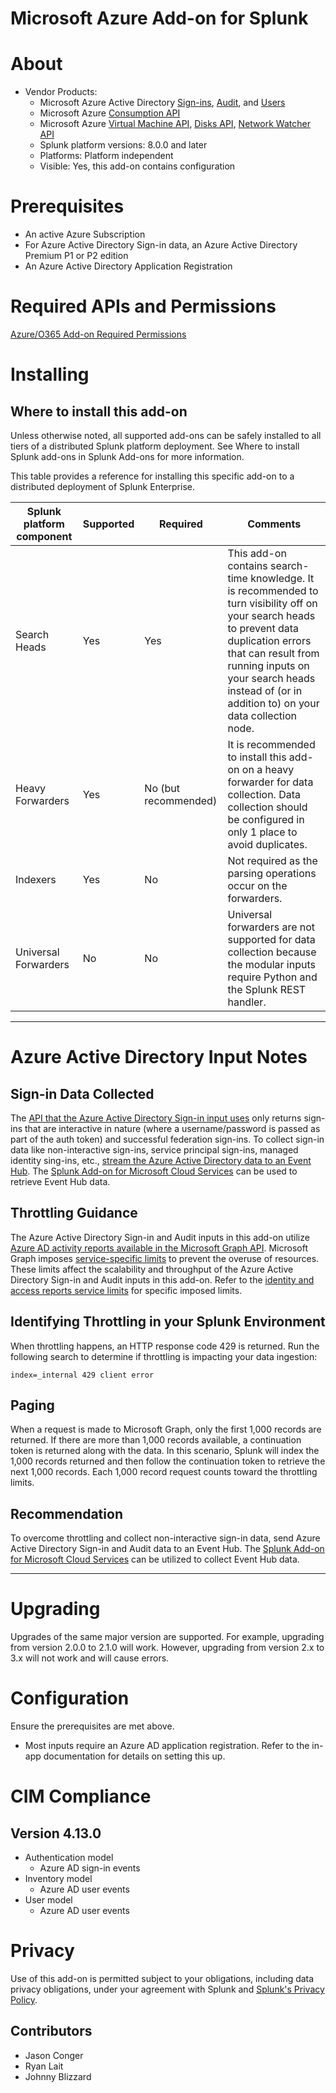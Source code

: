 # Microsoft Azure Add-on for Splunk

# About
* Vendor Products:
    * Microsoft Azure Active Directory [Sign-ins](https://docs.microsoft.com/en-us/graph/api/signin-list), [Audit](https://docs.microsoft.com/en-us/graph/api/directoryaudit-list), and [Users](https://docs.microsoft.com/en-us/graph/api/user-list)
    * Microsoft Azure [Consumption API](https://docs.microsoft.com/en-us/rest/api/consumption/usagedetails/list)
    * Microsoft Azure [Virtual Machine API](https://docs.microsoft.com/en-us/rest/api/compute/virtualmachines), [Disks API](https://docs.microsoft.com/en-us/rest/api/compute/disks/list), [Network Watcher API](https://docs.microsoft.com/en-us/rest/api/network-watcher/network-watchers/get-topology)
    * Splunk platform versions: 8.0.0 and later
    * Platforms: Platform independent
    * Visible: Yes, this add-on contains configuration

# Prerequisites
* An active Azure Subscription
* For Azure Active Directory Sign-in data, an Azure Active Directory Premium P1 or P2 edition
* An Azure Active Directory Application Registration

# Required APIs and Permissions
[Azure/O365 Add-on Required Permissions](http://bit.ly/Splunk_Azure_Permissions)

# Installing
## Where to install this add-on
Unless otherwise noted, all supported add-ons can be safely installed to all tiers of a distributed Splunk platform deployment. See Where to install Splunk add-ons in Splunk Add-ons for more information.

This table provides a reference for installing this specific add-on to a distributed deployment of Splunk Enterprise.

|Splunk platform component|Supported|Required|Comments|
|-------------------------|---------|--------|--------|
|Search Heads|Yes|Yes|This add-on contains search-time knowledge. It is recommended to turn visibility off on your search heads to prevent data duplication errors that can result from running inputs on your search heads instead of (or in addition to) on your data collection node.|
|Heavy Forwarders|Yes|No (but recommended)|It is recommended to install this add-on on a heavy forwarder for data collection. Data collection should be configured in only 1 place to avoid duplicates.|
|Indexers|Yes|No|Not required as the parsing operations occur on the forwarders.|
|Universal Forwarders|No|No|Universal forwarders are not supported for data collection because the modular inputs require Python and the Splunk REST handler.|

---
# Azure Active Directory Input Notes

## Sign-in Data Collected
The [API that the Azure Active Directory Sign-in input uses](https://docs.microsoft.com/en-us/graph/api/signin-list) only returns sign-ins that are interactive in nature (where a username/password is passed as part of the auth token) and successful federation sign-ins.  To collect sign-in data like non-interactive sign-ins, service principal sign-ins, managed identity sing-ins, etc., [stream the Azure Active Directory data to an Event Hub](https://docs.microsoft.com/en-us/azure/active-directory/reports-monitoring/tutorial-azure-monitor-stream-logs-to-event-hub).  The [Splunk Add-on for Microsoft Cloud Services](https://splunkbase.splunk.com/app/3110/) can be used to retrieve Event Hub data.

## Throttling Guidance
The Azure Active Directory Sign-in and Audit inputs in this add-on utilize [Azure AD activity reports available in the Microsoft Graph API](https://docs.microsoft.com/en-us/graph/api/resources/azure-ad-auditlog-overview).  Microsoft Graph imposes [service-specific limits](https://docs.microsoft.com/en-us/graph/throttling) to prevent the overuse of resources.  These limits affect the scalability and throughput of the Azure Active Directory Sign-in and Audit inputs in this add-on.  Refer to the [identity and access reports service limits](https://docs.microsoft.com/en-us/graph/throttling#identity-and-access-reports-service-limits) for specific imposed limits.

## Identifying Throttling in your Splunk Environment
When throttling happens, an HTTP response code 429 is returned.  Run the following search to determine if throttling is impacting your data ingestion:

    index=_internal 429 client error

## Paging
When a request is made to Microsoft Graph, only the first 1,000 records are returned.  If there are more than 1,000 records available, a continuation token is returned along with the data.  In this scenario, Splunk will index the 1,000 records returned and then follow the continuation token to retrieve the next 1,000 records.  Each 1,000 record request counts toward the throttling limits.

## Recommendation
To overcome throttling and collect non-interactive sign-in data, send Azure Active Directory Sign-in and Audit data to an Event Hub.  The [Splunk Add-on for Microsoft Cloud Services](https://splunkbase.splunk.com/app/3110/) can be utilized to collect Event Hub data.

---

# Upgrading
Upgrades of the same major version are supported.  For example, upgrading from version 2.0.0 to 2.1.0 will work.  However, upgrading from version 2.x to 3.x will not work and will cause errors.

# Configuration

Ensure the prerequisites are met above.

* Most inputs require an Azure AD application registration.  Refer to the in-app documentation for details on setting this up.


# CIM Compliance

## Version 4.13.0

* Authentication model
    * Azure AD sign-in events
* Inventory model
    * Azure AD user events
* User model
    * Azure AD user events

# Privacy
Use of this add-on is permitted subject to your obligations, including data privacy obligations, under your agreement with Splunk and [Splunk's Privacy Policy](https://www.splunk.com/en_us/legal/privacy/privacy-policy.html).

## Contributors
* Jason Conger
* Ryan Lait
* Johnny Blizzard